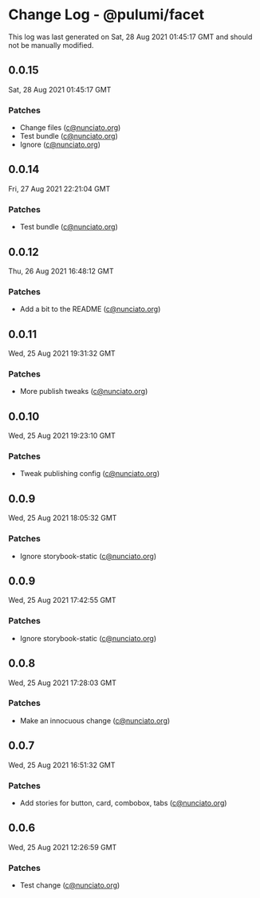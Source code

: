 # Change Log - @pulumi/facet

This log was last generated on Sat, 28 Aug 2021 01:45:17 GMT and should not be manually modified.

<!-- Start content -->

## 0.0.15

Sat, 28 Aug 2021 01:45:17 GMT

### Patches

- Change files (c@nunciato.org)
- Test bundle (c@nunciato.org)
- Ignore (c@nunciato.org)

## 0.0.14

Fri, 27 Aug 2021 22:21:04 GMT

### Patches

- Test bundle (c@nunciato.org)

## 0.0.12

Thu, 26 Aug 2021 16:48:12 GMT

### Patches

- Add a bit to the README (c@nunciato.org)

## 0.0.11

Wed, 25 Aug 2021 19:31:32 GMT

### Patches

- More publish tweaks (c@nunciato.org)

## 0.0.10

Wed, 25 Aug 2021 19:23:10 GMT

### Patches

- Tweak publishing config (c@nunciato.org)

## 0.0.9

Wed, 25 Aug 2021 18:05:32 GMT

### Patches

- Ignore storybook-static (c@nunciato.org)

## 0.0.9

Wed, 25 Aug 2021 17:42:55 GMT

### Patches

- Ignore storybook-static (c@nunciato.org)

## 0.0.8

Wed, 25 Aug 2021 17:28:03 GMT

### Patches

- Make an innocuous change (c@nunciato.org)

## 0.0.7

Wed, 25 Aug 2021 16:51:32 GMT

### Patches

- Add stories for button, card, combobox, tabs (c@nunciato.org)

## 0.0.6

Wed, 25 Aug 2021 12:26:59 GMT

### Patches

- Test change (c@nunciato.org)
